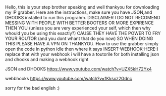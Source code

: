 Hello, this is your step brother speaking and well thankyou for downloading my IP grabber. Here are the instructions, make sure you have JSON,and DHOOKS installed to run this prograhm. DISCLAIMER I DO NOT RECOMEND MESSING WITH PEOPLE WITH BETTER BOOTERS OR MORE EXPIRENCE THEN YOU (unless you are very experienced your self, which then why whould you be using this exactly?) CAUSE THEY HAVE THE POWER TO FRY YOUR ROUTOR (and you dont whant that do you now) SO WHEN DOING THIS PLEASE HAVE A VPN ON THANKYOU. How to use the grabber simply open the code in python idle then where it says INSERT-WEBHOOK-HERE:) replace that with your webhook i will have a toutorile for both installing json and dhooks and making a webhook right 

JSON and DHOOKS
https://www.youtube.com/watch?v=UZX5kH72Yx4

webbhooks
https://www.youtube.com/watch?v=fKksxz2Gdnc

sorry for the bad english :)